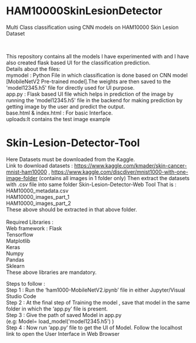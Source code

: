 # HAM10000SkinLesionDetector </br>
Multi Class classification using CNN models on HAM10000 Skin Lesion Dataset

</br>

This repository contains all the models I have experimented with and I have also created flask based UI for the classification prediction.
</br>
Details about the files: </br>
mymodel  :  Python File in which classification is done based on CNN model [MobileNetV2 Pre-trained model].The weights are then saved to the 'model12345.h5' file for directly used for UI purpose.
</br>
app.py : Flask based UI file which helps in prediction of the image by running the 'model12345.h5' file in the backend for making prediction by getting image by the user and predict the output.
</br>
base.html & index.html : For basic Interface.
</br>
uploads:It contains the test image example


# Skin-Lesion-Detector-Tool </br>
 
 Here Datasets must be downloaded from the Kaggle. </br>
 Link to download datasets : https://www.kaggle.com/kmader/skin-cancer-mnist-ham10000 , https://www.kaggle.com/discdiver/mnist1000-with-one-image-folder (contains all images in 1 folder only)
  Then extract the datasets with .csv file into same folder Skin-Lesion-Detector-Web Tool
      That is : HAM10000_metadata.csv </br>
                HAM10000_images_part_1 </br>
                HAM10000_images_part_2  </br>
                These above should be extracted in that above folder. </br>
</br>
Required Libraries : </br>
    Web framework : Flask </br>
    Tensorflow </br>
    Matplotlib </br>
    Keras </br>
    Numpy </br>
    Pandas </br>
    Sklearn </br>
 These above libraries are mandatory. </br>
 
 Steps to follow : </br>
 Step 1 : Run the ‘ham1000-MobileNetV2.ipynb’ file in either Jupyter/Visual Studio Code </br>
 Step 2 : At the final step of Training the model , save that model in the same folder in  which  the ‘app.py’ file is present.</br>
 Step 3 : Give the path of saved Model in app.py </br>
 (e.g:  Model= load_model('model12345.h5') )</br>
 Step 4 : Now run ‘app.py’ file to get the UI of Model. Follow the localhost link to open the User Interface in Web Browser
